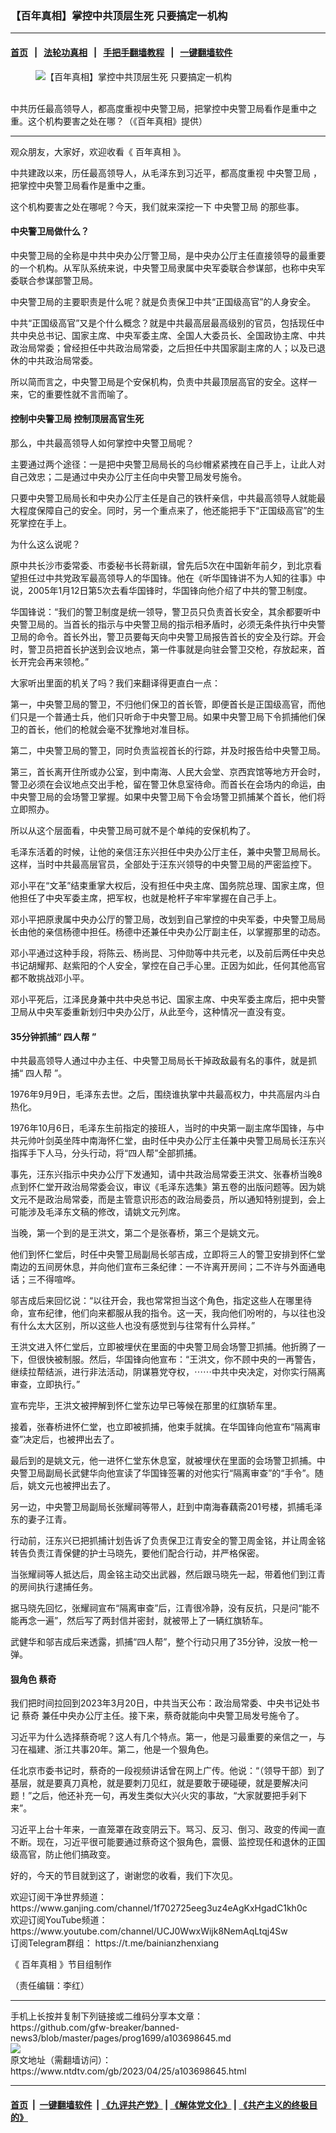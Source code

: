### 【百年真相】掌控中共顶层生死 只要搞定一机构
------------------------

#### [首页](https://github.com/gfw-breaker/banned-news3/blob/master/README.md) &nbsp;&nbsp;|&nbsp;&nbsp; [法轮功真相](https://github.com/begood0513/basic/blob/master/README.md)  &nbsp;&nbsp;|&nbsp;&nbsp; [手把手翻墙教程](https://github.com/gfw-breaker/guides/wiki)  &nbsp;&nbsp;|&nbsp;&nbsp; [一键翻墙软件](https://github.com/gfw-breaker/nogfw/blob/master/README.md)  



<div><div class="featured_image">
 <figure>
  <img alt="【百年真相】掌控中共顶层生死 只要搞定一机构" src="https://i.ntdtv.com/assets/uploads/2023/04/id103698651-maxresdefault-800x450.jpg"/>
 </figure><br/>
 <span class="caption">
  中共历任最高领导人，都高度重视中央警卫局，把掌控中央警卫局看作是重中之重。这个机构要害之处在哪？（《百年真相》提供）
 </span>
</div>
</div><hr/>


<div><div class="post_content" itemprop="articleBody">
 <div class="post_content" id="artbody">
  <p>
   观众朋友，大家好，欢迎收看《
   <ok href="https://www.ntdtv.com/gb/百年真相.htm">
    百年真相
   </ok>
   》。
  </p>
  <p>
   中共建政以来，历任最高领导人，从毛泽东到习近平，都高度重视
   <ok href="https://www.ntdtv.com/gb/中央警卫局.htm">
    中央警卫局
   </ok>
   ，把掌控中央警卫局看作是重中之重。
  </p>
  <p>
   这个机构要害之处在哪呢？今天，我们就来深挖一下
   <ok href="https://www.ntdtv.com/gb/中央警卫局.htm">
    中央警卫局
   </ok>
   的那些事。
  </p>
  <p>
  </p>
  <p>
   <h4>
    中央警卫局做什么？
   </h4>
   <p>
    中央警卫局的全称是中共中央办公厅警卫局，是中央办公厅主任直接领导的最重要的一个机构。从军队系统来说，中央警卫局隶属中央军委联合参谋部，也称中央军委联合参谋部警卫局。
   </p>
   <p>
    中央警卫局的主要职责是什么呢？就是负责保卫中共“正国级高官”的人身安全。
   </p>
   <p>
    中共“正国级高官”又是个什么概念？就是中共最高层最高级别的官员，包括现任中共中央总书记、国家主席、中央军委主席、全国人大委员长、全国政协主席、中共政治局常委；曾经担任中共政治局常委，之后担任中共国家副主席的人；以及已退休的中共政治局常委。
   </p>
   <p>
    所以简而言之，中央警卫局是个安保机构，负责中共最顶层高官的安全。这样一来，它的重要性就不言而喻了。
   </p>
   <h4>
    控制中央警卫局 控制顶层高官生死
   </h4>
   <p>
    那么，中共最高领导人如何掌控中央警卫局呢？
   </p>
   <p>
    主要通过两个途径：一是把中央警卫局局长的乌纱帽紧紧拽在自己手上，让此人对自己效忠；二是通过中央办公厅主任向中央警卫局发号施令。
   </p>
   <p>
    只要中央警卫局局长和中央办公厅主任是自己的铁杆亲信，中共最高领导人就能最大程度保障自己的安全。同时，另一个重点来了，他还能把手下“正国级高官”的生死掌控在手上。
   </p>
   <p>
    为什么这么说呢？
   </p>
   <p>
    原中共长沙市委常委、市委秘书长蒋新祺，曾先后5次在中国新年前夕，到北京看望担任过中共党政军最高领导人的华国锋。他在《听华国锋讲不为人知的往事》中说，2005年1月12日第5次去看华国锋时，华国锋向他介绍了中共的警卫制度。
   </p>
   <p>
    华国锋说：“我们的警卫制度是统一领导，警卫员只负责首长安全，其余都要听中央警卫局的。当首长的指示与中央警卫局的指示相矛盾时，必须无条件执行中央警卫局的命令。首长外出，警卫员要每天向中央警卫局报告首长的安全及行踪。开会时，警卫员把首长护送到会议地点，第一件事就是向驻会警卫交枪，存放起来，首长开完会再来领枪。”
   </p>
   <p>
    大家听出里面的机关了吗？我们来翻译得更直白一点：
   </p>
   <p>
    第一，中央警卫局的警卫，不归他们保卫的首长管，即便首长是正国级高官，而他们只是一个普通士兵，他们只听命于中央警卫局。如果中央警卫局下令抓捕他们保卫的首长，他们的枪就会毫不犹豫地对准目标。
   </p>
   <p>
    第二，中央警卫局的警卫，同时负责监视首长的行踪，并及时报告给中央警卫局。
   </p>
   <p>
    第三，首长离开住所或办公室，到中南海、人民大会堂、京西宾馆等地方开会时，警卫必须在会议地点交出手枪，留在警卫休息室待命。而首长在会场内的命运，由中央警卫局的会场警卫掌握。如果中央警卫局下令会场警卫抓捕某个首长，他们将立即照办。
   </p>
   <p>
    所以从这个层面看，中央警卫局可就不是个单纯的安保机构了。
   </p>
   <p>
    毛泽东活着的时候，让他的亲信汪东兴担任中央办公厅主任，兼中央警卫局局长。这样，当时中共最高层官员，全部处于汪东兴领导的中央警卫局的严密监控下。
   </p>
   <p>
    邓小平在“文革”结束重掌大权后，没有担任中央主席、国务院总理、国家主席，但他担任了中央军委主席，把军权，也就是枪杆子牢牢掌握在自己手上。
   </p>
   <p>
    邓小平把原隶属中央办公厅的警卫局，改划到自己掌控的中央军委，中央警卫局局长由他的亲信杨德中担任。杨德中还兼任中央办公厅副主任，以掌握那里的动态。
   </p>
   <p>
    邓小平通过这种手段，将陈云、杨尚昆、习仲勋等中共元老，以及前后两任中央总书记胡耀邦、赵紫阳的个人安全，掌控在自己手心里。正因为如此，任何其他高官都不敢挑战邓小平。
   </p>
   <p>
    邓小平死后，江泽民身兼中共中央总书记、国家主席、中央军委主席后，把中央警卫局从中央军委重新划归中央办公厅，从此至今，这种情况一直没有变。
   </p>
   <p>
   </p>
   <p>
    <h4>
     35分钟抓捕“
     <ok href="https://www.ntdtv.com/gb/四人帮.htm">
      四人帮
     </ok>
     ”
    </h4>
    <p>
     中共最高领导人通过中办主任、中央警卫局局长干掉政敌最有名的事件，就是抓捕“
     <ok href="https://www.ntdtv.com/gb/四人帮.htm">
      四人帮
     </ok>
     ”。
    </p>
    <p>
     1976年9月9日，毛泽东去世。之后，围绕谁执掌中共最高权力，中共高层内斗白热化。
    </p>
    <p>
     1976年10月6日，毛泽东生前指定的接班人，当时的中央第一副主席华国锋，与中共元帅叶剑英坐阵中南海怀仁堂，由时任中央办公厅主任兼中央警卫局局长汪东兴指挥手下人马，分头行动，将“四人帮”全部抓捕。
    </p>
    <p>
     事先，汪东兴指示中央办公厅下发通知，请中共政治局常委王洪文、张春桥当晚8点到怀仁堂开政治局常委会议，审议《毛泽东选集》第五卷的出版问题等。因为姚文元不是政治局常委，而是主管意识形态的政治局委员，所以通知特别提到，会上可能涉及毛泽东文稿的修改，请姚文元列席。
    </p>
    <p>
     当晚，第一个到的是王洪文，第二个是张春桥，第三个是姚文元。
    </p>
    <p>
     他们到怀仁堂后，时任中央警卫局副局长邬吉成，立即将三人的警卫安排到怀仁堂南边的五间房休息，并向他们宣布三条纪律：一不许离开房间；二不许与外面通电话；三不得喧哗。
    </p>
    <p>
     邬吉成后来回忆说：“以往开会，我也常常担当这个角色，指定这些人在哪里待命，宣布纪律，他们向来都服从我的指令。这一天，我向他们吩咐的，与以往也没有什么太大区别，所以这些人也没有感觉到与往常有什么异样。”
    </p>
    <p>
     王洪文进入怀仁堂后，立即被埋伏在里面的中央警卫局会场警卫抓捕。他折腾了一下，但很快被制服。然后，华国锋向他宣布：“王洪文，你不顾中央的一再警告，继续拉帮结派，进行非法活动，阴谋篡党夺权，⋯⋯中共中央决定，对你实行隔离审查，立即执行。”
    </p>
    <p>
     宣布完毕，王洪文被押解到怀仁堂东边早已等候在那里的红旗轿车里。
    </p>
    <p>
     接着，张春桥进怀仁堂，也立即被抓捕，他束手就擒。在华国锋向他宣布“隔离审查”决定后，也被押出去了。
    </p>
    <p>
     最后到的是姚文元，他一进怀仁堂东休息室，就被埋伏在里面的会场警卫抓捕。中央警卫局副局长武健华向他宣读了华国锋签署的对他实行“隔离审查”的“手令”。随后，姚文元也被押出去了。
    </p>
    <p>
     另一边，中央警卫局副局长张耀祠等带人，赶到中南海春藕斋201号楼，抓捕毛泽东的妻子江青。
    </p>
    <p>
     行动前，汪东兴已把抓捕计划告诉了负责保卫江青安全的警卫周金铭，并让周金铭转告负责江青保健的护士马晓先，要他们配合行动，并严格保密。
    </p>
    <p>
     当张耀祠等人抵达后，周金铭主动交出武器，然后跟马晓先一起，带着他们到江青的房间执行逮捕任务。
    </p>
    <p>
     据马晓先回忆，张耀祠宣布“隔离审查”后，江青很冷静，没有反抗，只是问“能不能再念一遍”，然后写了两封信并密封，就被带上了一辆红旗轿车。
    </p>
    <p>
     武健华和邬吉成后来透露，抓捕“四人帮”，整个行动只用了35分钟，没放一枪一弹。
    </p>
    <h4>
     狠角色
     <ok href="https://www.ntdtv.com/gb/蔡奇.htm">
      蔡奇
     </ok>
    </h4>
    <p>
     我们把时间拉回到2023年3月20日，中共当天公布：政治局常委、中央书记处书记
     <ok href="https://www.ntdtv.com/gb/蔡奇.htm">
      蔡奇
     </ok>
     兼任中央办公厅主任。接下来，蔡奇就能向中央警卫局发号施令了。
    </p>
    <p>
     习近平为什么选择蔡奇呢？这人有几个特点。第一，他是习最重要的亲信之一，与习在福建、浙江共事20年。第二，他是一个狠角色。
    </p>
    <p>
     任北京市委书记时，蔡奇的一段视频讲话曾在网上广传。他说：“（领导干部）到了基层，就是要真刀真枪，就是要刺刀见红，就是要敢于硬碰硬，就是要解决问题！”之后，他还补充一句，再发生类似大兴火灾的事故，“大家就要把手剁下来”。
    </p>
    <p>
     习近平上台十年来，一直笼罩在政变阴云下。骂习、反习、倒习、政变的传闻一直不断。现在，习近平很可能要通过蔡奇这个狠角色，震慑、监控现任和退休的正国级高官，防止他们搞政变。
    </p>
    <p>
     好的，今天的节目就到这了，谢谢您的收看，我们下次见。
    </p>
    <p>
     欢迎订阅干净世界频道：
     <ok href="https://www.ganjing.com/channel/1f702725eeg3uz4eAgKxHgadC1kh0c">
      https://www.ganjing.com/channel/1f702725eeg3uz4eAgKxHgadC1kh0c
     </ok>
     <br/>
     欢迎订阅YouTube频道：
     <ok href="https://www.youtube.com/channel/UCJ0WwxWijk8NemAqLtqj4Sw">
      https://www.youtube.com/channel/UCJ0WwxWijk8NemAqLtqj4Sw
     </ok>
     <br/>
     订阅Telegram群组：
     <ok href="https://t.me/bainianzhenxiang">
      https://t.me/bainianzhenxiang
     </ok>
    </p>
    <p>
     《
     <ok href="https://www.ntdtv.com/gb/百年真相.htm">
      百年真相
     </ok>
     》节目组制作
    </p>
    <p>
     （责任编辑：李红）
    </p>
   </p>
  </p>
 </div>
 <div class="single_ad">
 </div>
</div>
</div>
<hr/>
手机上长按并复制下列链接或二维码分享本文章：<br/>
https://github.com/gfw-breaker/banned-news3/blob/master/pages/prog1699/a103698645.md <br/>
<a href='https://github.com/gfw-breaker/banned-news3/blob/master/pages/prog1699/a103698645.md'><img src='https://github.com/gfw-breaker/banned-news3/blob/master/pages/prog1699/a103698645.md.png'/></a> <br/>
原文地址（需翻墙访问）：https://www.ntdtv.com/gb/2023/04/25/a103698645.html


------------------------
#### [首页](https://github.com/gfw-breaker/banned-news3/blob/master/README.md) &nbsp;|&nbsp; [一键翻墙软件](https://github.com/gfw-breaker/nogfw/blob/master/README.md) &nbsp;| [《九评共产党》](https://github.com/gfw-breaker/9ping.md/blob/master/README.md#九评之一评共产党是什么) | [《解体党文化》](https://github.com/gfw-breaker/jtdwh.md/blob/master/README.md) | [《共产主义的终极目的》](https://github.com/gfw-breaker/gczydzjmd.md/blob/master/README.md)


<img src='http://gfw-breaker.win/banned-news3/pages/prog1699/a103698645.md' width='0px' height='0px'/>
